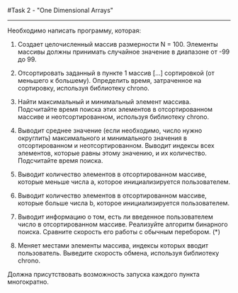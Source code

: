 #Task 2 - "One Dimensional Arrays"
________________________________
Необходимо написать программу, которая:

1) Создает целочисленный массив размерности N = 100. Элементы массивы должны принимать случайное значение в диапазоне от -99 до 99.

2) Отсортировать заданный в пункте 1 массив […] сортировкой (от меньшего к большему). Определить время, затраченное на сортировку, используя библиотеку chrono.

3) Найти максимальный и минимальный элемент массива. Подсчитайте время поиска этих элементов в отсортированном массиве и неотсортированном, используя библиотеку chrono.

4) Выводит среднее значение (если необходимо, число нужно округлить) максимального и минимального значения в отсортированном и неотсортированном. Выводит индексы всех элементов, которые равны этому значению, и их количество. Подсчитайте время поиска.

5) Выводит количество элементов в отсортированном массиве, которые меньше числа a, которое инициализируется пользователем.

6) Выводит количество элементов в отсортированном массиве, которые больше числа b, которое инициализируется пользователем.

7) Выводит информацию о том, есть ли введенное пользователем число в отсортированном массиве. Реализуйте алгоритм бинарного поиска. Сравните скорость его работы с обычным перебором. (*)

8) Меняет местами элементы массива, индексы которых вводит пользователь. Выведите скорость обмена, используя библиотеку chrono.

Должна присутствовать возможность запуска каждого пункта многократно.
